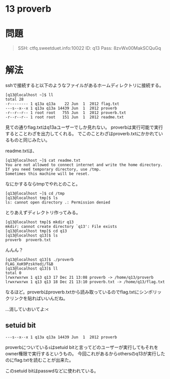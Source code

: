 # 13 proverb

# 問題

>SSH: ctfq.sweetduet.info:10022
ID: q13
Pass: 8zvWx00MakSCQuGq

# 解法

sshで接続すると以下のようなファイルがあるホームディレクトリに接続する。

```
[q13@localhost ~]$ ll
total 28
-r-------- 1 q13a q13a    22 Jun  1  2012 flag.txt
---s--x--x 1 q13a q13a 14439 Jun  1  2012 proverb
-r--r--r-- 1 root root   755 Jun  1  2012 proverb.txt
-r--r--r-- 1 root root   151 Jun  1  2012 readme.txt
```

見ての通りflag.txtはq13aユーザーでしか見れない。
proverbは実行可能で実行するとことわざを出力してくれる。
でこのことわざはproverb.txtにかかれているものと同じみたい。

readme.txtは、

```
[q13@localhost ~]$ cat readme.txt
You are not allowed to connect internet and write the home directory.
If you need temporary directory, use /tmp.
Sometimes this machine will be reset.
```

なにかするならtmpでやれとのこと。

```
[q13@localhost ~]$ cd /tmp
[q13@localhost tmp]$ ls
ls: cannot open directory .: Permission denied
```

とりあえずディレクトリ作ってみる。

```
[q13@localhost tmp]$ mkdir q13
mkdir: cannot create directory `q13': File exists
[q13@localhost tmp]$ cd q13
[q13@localhost q13]$ ls
proverb  proverb.txt
```

んんん？

```
[q13@localhost q13]$ ./proverb
FLAG_XoK9PzskYedj/T&B
[q13@localhost q13]$ ll
total 0
lrwxrwxrwx 1 q13 q13 17 Dec 21 13:08 proverb -> /home/q13/proverb
lrwxrwxrwx 1 q13 q13 18 Dec 21 13:10 proverb.txt -> /home/q13/flag.txt
```

なるほど。proverbはproverb.txtから読み取っているのでflag.txtにシンボリックリンクを貼ればいいんだね。

...消していおいてよ:<

## setuid bit

```
---s--x--x 1 q13a q13a 14439 Jun  1  2012 proverb
```

proverbについている`s`はsetuid bitと言ってどのユーザーが実行してもそれをowner権限で実行するというもの。
今回これがあるからothersのq13が実行したのにflag.txtを読むことが出来た。

このsetuid bitはpasswdなどに使われている。
